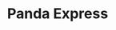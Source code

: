 ---
title: Panda Express
title_zh: 熊貓快綫
route_sign: [P]
branch_line: false
stations:
  - station_code: [P1]
    name: Panda Museum
    name_zh: 熊貓博物館
    first_station: true
  - station_code: [P2]
    name: Cavemouth
    name_zh: 洞口
    transfer:
      - route_sign: [G]
  - station_code: [P3]
    name: Mugen
    name_zh: 無限
    transfer:
      - route_sign: [B,V,W,D]
  - station_code: [P4]
    name: Under the Falls
    name_zh: 瀑布下
    transfer:
      - route_sign: [R,W]
  - station_code: [P5]
    name: City Farm
    name_zh: 城市農場
    transfer:
      - route_sign: [G,B]
  - station_code: [P6]
    name: Oasis Point
    name_zh: 綠洲角
    transfer:
      - route_sign: [W]
    last_station: true
custom_style: table{margin:0 auto}.station-code-bg-first{background-image:url(/img/bg/pandaexpress.png);background-repeat:no-repeat;background-size:7px 50%;background-position:51px bottom}.station-code-bg{background-image:url(/img/bg/pandaexpress.png);background-repeat:no-repeat;background-size:7px 101%;background-position:51px}.station-code-bg-last{background-image:url(/img/bg/pandaexpress.png);background-repeat:no-repeat;background-size:7px 50%;background-position:51px top}
weight: 9
---